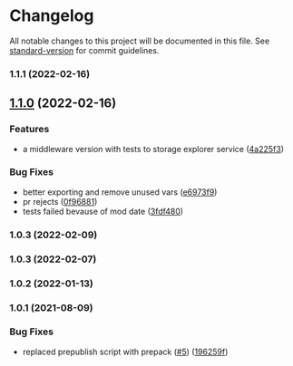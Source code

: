 # Changelog

All notable changes to this project will be documented in this file. See [standard-version](https://github.com/conventional-changelog/standard-version) for commit guidelines.

### 1.1.1 (2022-02-16)

## [1.1.0](https://github.com/MapColonies/storage-explorer-middleware/compare/v1.0.3...v1.1.0) (2022-02-16)


### Features

* a middleware version with tests to storage explorer service ([4a225f3](https://github.com/MapColonies/storage-explorer-middleware/commit/4a225f3fc6fdea93edf9d56766f3a1606d7e982c))


### Bug Fixes

* better exporting and remove unused vars ([e6973f9](https://github.com/MapColonies/storage-explorer-middleware/commit/e6973f9d9a0327aecff74d1cb87160d87ad3e99d))
* pr rejects ([0f96881](https://github.com/MapColonies/storage-explorer-middleware/commit/0f968810f537d7223eee1d6025c3eaf7f0d23d23))
* tests failed bevause of mod date ([3fdf480](https://github.com/MapColonies/storage-explorer-middleware/commit/3fdf4809151838ace8d5cfdfc0d93a3b89e8599c))

### 1.0.3 (2022-02-09)

### 1.0.3 (2022-02-07)

### 1.0.2 (2022-01-13)

### 1.0.1 (2021-08-09)


### Bug Fixes

* replaced prepublish script with prepack ([#5](https://github.com/MapColonies/ts-npm-package-boilerplate/issues/5)) ([196259f](https://github.com/MapColonies/ts-npm-package-boilerplate/commit/196259f77cca41c45a9723c04da0d83b7555145b))
